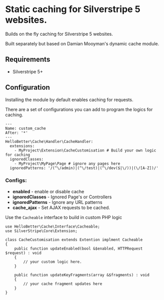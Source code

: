 # Static caching for Silverstripe 5 websites. 

Builds on the fly caching for Silverstripe 5 websites. 

Built separately but based on Damian Mooyman's dynamic cache module. 

## Requirements 

* Silverstripe 5+

## Configuration

Installing the module by default enables caching for requests. 

There are a set of configurations you can add to program the logics for caching. 

```
---
Name: custom_cache
After: '*'
---
HelloBetter\Cache\Handler\CacheHandler:
  extensions:
    - MyProject\Extension\CacheCustomisation # Build your own logic for caching
  ignoredClasses:
    - MyProject\MyPage\Page # ignore any pages here
  ignoredPatterns: '/(^\/admin)|(^\/test)|(^\/dev($|\/))|(\/[A-Z])/'
```

### Configs:

* **enabled** - enable or disable cache
* **ignoredClasses** - Ignored Page's or Controllers 
* **ignoredPatterns** - Ignore any URL patterns 
* **cache_ajax** - Set AJAX requests to be cached.


Use the `Cacheable` interface to build in custom PHP logic

```
use HelloBetter\Cache\Interface\Cacheable;
use SilverStripe\Core\Extension;

class CacheCustomisation extends Extention implment Cacheable 
{
    public function updateEnabled(bool &$enabled, HTTPRequest $request) : void
    {
        // your custom logic here.
    }

    public function updateKeyFragments(array &$fragments) : void
    {
        // your cache fragment updates here 
    }
}
```
